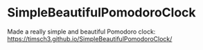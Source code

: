 # SimpleBeautifulPomodoroClock
Made a really simple and beautiful Pomodoro clock: https://timsch3.github.io/SimpleBeautifulPomodoroClock/
